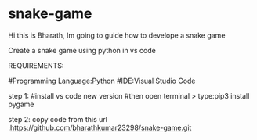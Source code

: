 # snake-game

Hi this is Bharath, Im going to guide  how to develope a snake game

Create a snake game using python in vs code 

REQUIREMENTS:

#Programming Language:Python
#IDE:Visual Studio Code

step 1:
#install vs code new version
#then open terminal > type:pip3 install pygame

step 2:
copy code from this url :https://github.com/bharathkumar23298/snake-game.git
